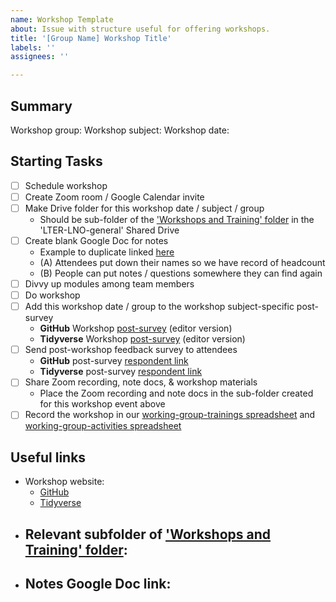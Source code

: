 ```yaml
---
name: Workshop Template
about: Issue with structure useful for offering workshops.
title: '[Group Name] Workshop Title'
labels: ''
assignees: ''

---
```


## Summary

Workshop group: 
Workshop subject: 
Workshop date: 

## Starting Tasks

- [ ] Schedule workshop
- [ ] Create Zoom room / Google Calendar invite
- [ ] Make Drive folder for this workshop date / subject / group
    - Should be sub-folder of the ['Workshops and Training' folder](https://drive.google.com/drive/u/0/folders/0B2bffCSnw4I4SUxwOHcyc1FOUFk?resourcekey=0-9F_CtBykNxclDr2ga6aRyQ) in the 'LTER-LNO-general' Shared Drive
- [ ] Create blank Google Doc for notes
    - Example to duplicate linked [here](https://docs.google.com/document/d/1IXjfBCzvHnHQucJ8nvwAMm9nGgljcqQb01W2GkBompM/edit#)
    - (A) Attendees put down their names so we have record of headcount
    - (B) People can put notes / questions somewhere they can find again
- [ ] Divvy up modules among team members
- [ ] Do workshop
- [ ] Add this workshop date / group to the workshop subject-specific post-survey
    - **GitHub** Workshop [post-survey](https://docs.google.com/forms/d/1ImVVhBfpHfA6V8AdpbfSWI6Xsq_EFvuH_3dBD-Kjync/edit) (editor version)
    - **Tidyverse** Workshop [post-survey](https://docs.google.com/forms/d/1CismXS5NQqkijfh-ByUytz0oeXgITGMiINgN230koBQ/edit) (editor version)
- [ ] Send post-workshop feedback survey to attendees
    - **GitHub** post-survey [respondent link](https://docs.google.com/forms/d/e/1FAIpQLSdQckAh5ferNRXwZJQWZ4-VmYhgGkaHC2qXoXdGVYCgU9SUmA/viewform?usp=sf_link)
    - **Tidyverse** post-survey [respondent link](https://docs.google.com/forms/d/e/1FAIpQLSebOKo6Ib6X2byq4UZLzy5CCa0pCV_fXTBDM0NkxQHsX5OKyA/viewform?usp=sf_link)
- [ ] Share Zoom recording, note docs, & workshop materials
    - Place the Zoom recording and note docs in the sub-folder created for this workshop event above
- [ ] Record the workshop in our [working-group-trainings spreadsheet](https://docs.google.com/spreadsheets/d/1mSuwvMlKgaOpH0K4b7e16iSGOyKvJVHhlfUtj3JskRI/edit#gid=0) and [working-group-activities spreadsheet](https://docs.google.com/spreadsheets/d/1Bn7i0DtkZzUgTGasSkoU9-KsZ1wq8JuPMb9qI8Rizu0/edit#gid=476302242)

## Useful links

- Workshop website:
    - [GitHub](https://lter.github.io/workshop-github/)
    - [Tidyverse](https://lter.github.io/workshop-tidyverse/)
- Relevant subfolder of ['Workshops and Training' folder](https://drive.google.com/drive/u/0/folders/0B2bffCSnw4I4SUxwOHcyc1FOUFk?resourcekey=0-9F_CtBykNxclDr2ga6aRyQ):
    - 
- Notes Google Doc link:
    - 
